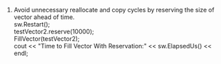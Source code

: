 1. Avoid unnecessary reallocate and copy cycles by reserving the size of vector ahead of time.    
sw.Restart();    
testVector2.reserve(10000);    
FillVector(testVector2);     
cout << "Time to Fill Vector With Reservation:" << sw.ElapsedUs() << endl;      
